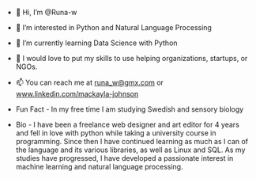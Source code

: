- 👋 Hi, I’m @Runa-w
- 👀 I’m interested in Python and Natural Language Processing
- 🌱 I’m currently learning Data Science with Python
- 💞️ I would love to put my skills to use helping organizations, startups, or NGOs.
- 📫 You can reach me at runa_w@gmx.com or www.linkedin.com/mackayla-johnson
- Fun Fact - In my free time I am studying Swedish and sensory biology

- Bio - I have been a freelance web designer and art editor for 4 years and fell in love with python while taking a university course in programming. Since then I have continued learning as much as I can of the language and its various libraries, as well as Linux and SQL. As my studies have progressed, I have developed a passionate interest in machine learning and natural language processing.

<!---
Runa-w/Runa-w is a ✨ special ✨ repository because its `README.md` (this file) appears on your GitHub profile.
You can click the Preview link to take a look at your changes.
--->
